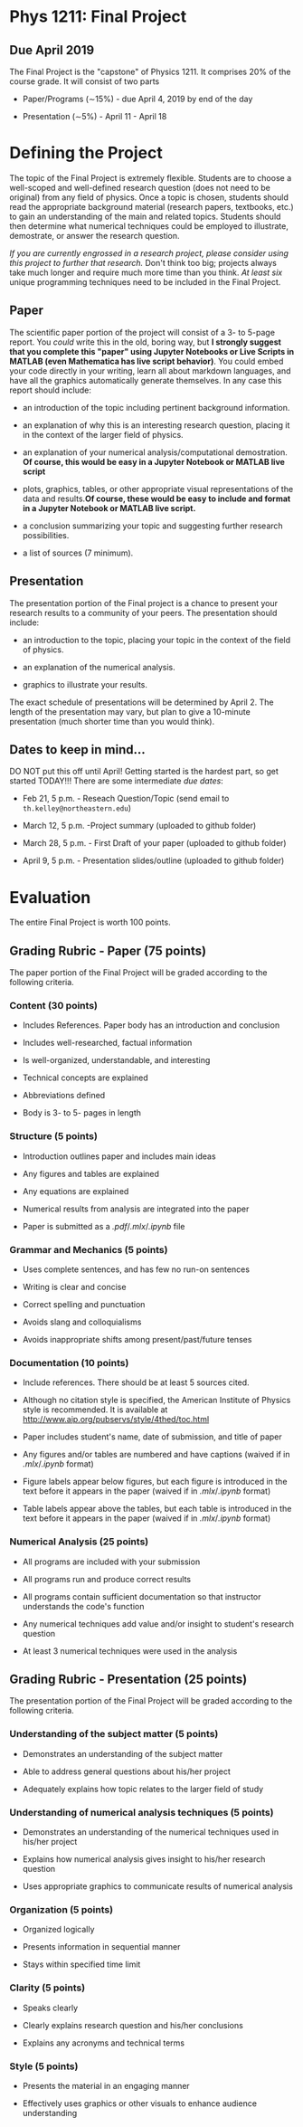 
# Phys 1211: Final Project
## Due April 2019

The Final Project is the "capstone" of Physics 1211. It comprises 20% of the course grade. It will consist of two parts

-   Paper/Programs ($\sim$15%) - due April 4, 2019 by end of the day

-   Presentation ($\sim$5%) - April 11 - April 18

Defining the Project 
====================

The topic of the Final Project is extremely flexible. Students are to
choose a well-scoped and well-defined research question (does not need
to be original) from any field of physics. Once a topic is chosen,
students should read the appropriate background material (research
papers, textbooks, etc.) to gain an understanding of the main and
related topics. Students should then determine what numerical techniques
could be employed to illustrate, demostrate, or answer the research
question.

*If you are currently engrossed in a research project, please consider
using this project to further that research.* Don't think too big;
projects always take much longer and require much more time than you
think. *At least six* unique programming techniques need to be included
in the Final Project.

Paper 
-----

The scientific paper portion of the project will consist of a 3- to
5-page report. You *could* write this in the old, boring way, but **I
strongly suggest that you complete this "paper" using Jupyter Notebooks
or Live Scripts in MATLAB (even Mathematica has live script behavior)**.
You could embed your code directly in your writing, learn all about
markdown languages, and have all the graphics automatically generate
themselves. In any case this report should include:

-   an introduction of the topic including pertinent background
    information.

-   an explanation of why this is an interesting research question,
    placing it in the context of the larger field of physics.

-   an explanation of your numerical analysis/computational
    demostration. **Of course, this would be easy in a Jupyter Notebook
    or MATLAB live script**

-   plots, graphics, tables, or other appropriate visual representations
    of the data and results.**Of course, these would be easy to include
    and format in a Jupyter Notebook or MATLAB live script.**

-   a conclusion summarizing your topic and suggesting further research
    possibilities.

-   a list of sources (7 minimum).

Presentation 
------------

The presentation portion of the Final project is a chance to present
your research results to a community of your peers. The presentation
should include:

-   an introduction to the topic, placing your topic in the context of
    the field of physics.

-   an explanation of the numerical analysis.

-   graphics to illustrate your results.

The exact schedule of presentations will be determined by April 2. The
length of the presentation may vary, but plan to give a 10-minute
presentation (much shorter time than you would think).

Dates to keep in mind\... 
-------------------------

DO NOT put this off until April! Getting started is the hardest part, so
get started TODAY!!! There are some intermediate *due dates*:

-   Feb 21, 5 p.m. - Reseach Question/Topic (send email to
    `th.kelley@northeastern.edu`)

-   March 12, 5 p.m. -Project summary (uploaded to github folder)

-   March 28, 5 p.m. - First Draft of your paper (uploaded to github
    folder)

-   April 9, 5 p.m. - Presentation slides/outline (uploaded to github
    folder)

Evaluation 
==========

The entire Final Project is worth 100 points.

Grading Rubric - Paper (75 points) 
----------------------------------

The paper portion of the Final Project will be graded according to the
following criteria.

### Content (30 points) 

-   Includes References. Paper body has an introduction and conclusion

-   Includes well-researched, factual information

-   Is well-organized, understandable, and interesting

-   Technical concepts are explained

-   Abbreviations defined

-   Body is 3- to 5- pages in length

### Structure (5 points) 

-   Introduction outlines paper and includes main ideas

-   Any figures and tables are explained

-   Any equations are explained

-   Numerical results from analysis are integrated into the paper

-   Paper is submitted as a *.pdf*/*.mlx*/*.ipynb* file

### Grammar and Mechanics (5 points) 

-   Uses complete sentences, and has few no run-on sentences

-   Writing is clear and concise

-   Correct spelling and punctuation

-   Avoids slang and colloquialisms

-   Avoids inappropriate shifts among present/past/future tenses

### Documentation (10 points)

-   Include references. There should be at least 5 sources cited.

-   Although no citation style is specified, the American Institute of
    Physics style is recommended. It is available at
    http://www.aip.org/pubservs/style/4thed/toc.html

-   Paper includes student's name, date of submission, and title of
    paper

-   Any figures and/or tables are numbered and have captions (waived if
    in *.mlx*/*.ipynb* format)

-   Figure labels appear below figures, but each figure is introduced in
    the text before it appears in the paper (waived if in
    *.mlx*/*.ipynb* format)

-   Table labels appear above the tables, but each table is introduced
    in the text before it appears in the paper (waived if in
    *.mlx*/*.ipynb* format)

### Numerical Analysis (25 points) 
-   All programs are included with your submission

-   All programs run and produce correct results

-   All programs contain sufficient documentation so that instructor
    understands the code's function

-   Any numerical techniques add value and/or insight to student's
    research question

-   At least 3 numerical techniques were used in the analysis

Grading Rubric - Presentation (25 points)
-----------------------------------------

The presentation portion of the Final Project will be graded according
to the following criteria.

### Understanding of the subject matter (5 points) 

-   Demonstrates an understanding of the subject matter

-   Able to address general questions about his/her project

-   Adequately explains how topic relates to the larger field of study

### Understanding of numerical analysis techniques (5 points) 

-   Demonstrates an understanding of the numerical techniques used in
    his/her project

-   Explains how numerical analysis gives insight to his/her research
    question

-   Uses appropriate graphics to communicate results of numerical
    analysis

### Organization (5 points) 

-   Organized logically

-   Presents information in sequential manner

-   Stays within specified time limit

### Clarity (5 points) 

-   Speaks clearly

-   Clearly explains research question and his/her conclusions

-   Explains any acronyms and technical terms

### Style (5 points) 

-   Presents the material in an engaging manner

-   Effectively uses graphics or other visuals to enhance audience
    understanding
